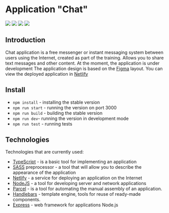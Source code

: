 # Application "Chat"

![](https://img.shields.io/github/issues-pr/OlyaPolya/middle.messenger.praktikum.yandex) ![](https://img.shields.io/github/last-commit/OlyaPolya/middle.messenger.praktikum.yandex) ![](https://img.shields.io/github/checks-status/OlyaPolya/middle.messenger.praktikum.yandex/sprint_1) ![](https://img.shields.io/netlify/bae9c8d0-999f-468c-b8b9-4a54bbd806f7)

## Introduction

Chat application is a free messenger or instant messaging system between users using the Internet, created as part of the training. Allows you to share text messages and other content.
At the moment, the application is under development
The application design is based on the [Figma](<https://www.figma.com/file/zWPyoRGIQAaGauF6plfAPD/Chat_external_link-(Copy)?t=gKoeFoF0I7u97BkM-0>) layout.
You can view the deployed application in [Netlify](https://ephemeral-pixie-f06706.netlify.app/)

## Install

- `npm install` - installing the stable version
- `npm run start` - running the version on port 3000
- `npm run build` - building the stable version
- `npm run dev`- running the version in development mode
- `npm run test` - running tests

## Technologies

Technologies that are currently used:

- [TypeScript](https://www.typescriptlang.org/) - is a basic tool for implementing an application
- [SASS](https://sass-scss.ru/) preprocessor - a tool that will allow you to describe the appearance of the application
- [Netlify](https://www.netlify.com/) - a service for deploying an application on the Internet
- [NodeJS](https://nodejs.org/en/) - a tool for developing server and network applications
- [Parcel](https://ru.parceljs.org/) - is a tool for automating the manual assembly of an application.
- [Handlebars](https://handlebarsjs.com/) - template engine, tools for reuse of ready-made components.
- [Express](https://expressjs.com/ru/) - web framework for applications Node.js
